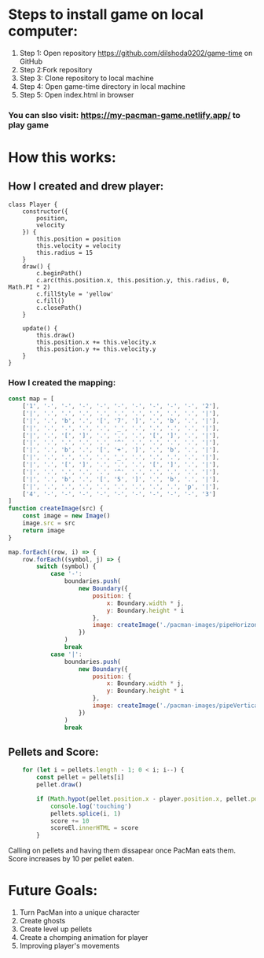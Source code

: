 # Steps to install game on local computer:
1. Step 1: Open repository https://github.com/dilshoda0202/game-time on GitHub
2. Step 2:Fork repository
3. Step 3: Clone repository to local machine
4. Step 4: Open game-time directory in local machine
5. Step 5: Open index.html in browser

### You can slso visit: https://my-pacman-game.netlify.app/ to play game

# How this works:

## How I created and drew player:
``` JavaScipt
class Player {
    constructor({
        position,
        velocity
    }) {
        this.position = position
        this.velocity = velocity
        this.radius = 15
    }
    draw() {
        c.beginPath()
        c.arc(this.position.x, this.position.y, this.radius, 0, Math.PI * 2)
        c.fillStyle = 'yellow'
        c.fill()
        c.closePath()
    }

    update() {
        this.draw()
        this.position.x += this.velocity.x
        this.position.y += this.velocity.y
    }
}
```

### How I created the mapping: 
```JavaScript
const map = [
    ['1', '-', '-', '-', '-', '-', '-', '-', '-', '-', '2'],
    ['|', '.', '.', '.', '.', '.', '.', '.', '.', '.', '|'],
    ['|', '.', 'b', '.', '[', '7', ']', '.', 'b', '.', '|'],
    ['|', '.', '.', '.', '.', '_', '.', '.', '.', '.', '|'],
    ['|', '.', '[', ']', '.', '.', '.', '[', ']', '.', '|'],
    ['|', '.', '.', '.', '.', '^', '.', '.', '.', '.', '|'],
    ['|', '.', 'b', '.', '[', '+', ']', '.', 'b', '.', '|'],
    ['|', '.', '.', '.', '.', '_', '.', '.', '.', '.', '|'],
    ['|', '.', '[', ']', '.', '.', '.', '[', ']', '.', '|'],
    ['|', '.', '.', '.', '.', '^', '.', '.', '.', '.', '|'],
    ['|', '.', 'b', '.', '[', '5', ']', '.', 'b', '.', '|'],
    ['|', '.', '.', '.', '.', '.', '.', '.', '.', 'p', '|'],
    ['4', '-', '-', '-', '-', '-', '-', '-', '-', '-', '3']
]
function createImage(src) {
    const image = new Image()
    image.src = src
    return image
}

map.forEach((row, i) => {
    row.forEach((symbol, j) => {
        switch (symbol) {
            case '-':
                boundaries.push(
                    new Boundary({
                        position: {
                            x: Boundary.width * j,
                            y: Boundary.height * i
                        },
                        image: createImage('./pacman-images/pipeHorizontal.png')
                    })
                )
                break
            case '|':
                boundaries.push(
                    new Boundary({
                        position: {
                            x: Boundary.width * j,
                            y: Boundary.height * i
                        },
                        image: createImage('./pacman-images/pipeVertical.png')
                    })
                )
                break
```

## Pellets and Score:
``` JavaScript
    for (let i = pellets.length - 1; 0 < i; i--) {
        const pellet = pellets[i]
        pellet.draw()

        if (Math.hypot(pellet.position.x - player.position.x, pellet.position.y - player.position.y) < pellet.radius + player.radius) {
            console.log('touching')
            pellets.splice(i, 1)
            score += 10
            scoreEl.innerHTML = score
        }
```
 Calling on pellets and having them dissapear once PacMan eats them. Score increases by 10 per pellet eaten. 



# Future Goals:
1. Turn PacMan into a unique character
2. Create ghosts
3. Create level up pellets
4. Create a chomping animation for player
5. Improving player's movements 

